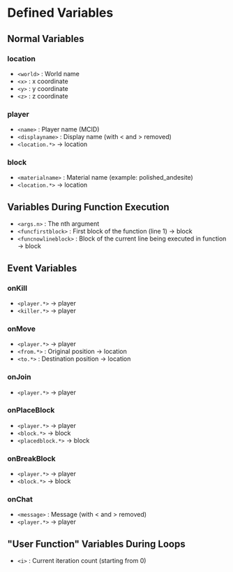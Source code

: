 # Defined Variables
## Normal Variables
### location
- `<world>` : World name
- `<x>` : x coordinate
- `<y>` : y coordinate
- `<z>` : z coordinate
### player
- `<name>` : Player name (MCID)
- `<displayname>` : Display name (with \< and \> removed)
- `<location.*>` -> location
### block
- `<materialname>` : Material name (example: polished_andesite)
- `<location.*>` -> location
## Variables During Function Execution
- `<args.n>` : The nth argument
- `<funcfirstblock>` : First block of the function (line 1) -> block
- `<funcnowlineblock>` : Block of the current line being executed in function -> block
## Event Variables
### onKill
- `<player.*>` -> player
- `<killer.*>` -> player
### onMove
- `<player.*>` -> player
- `<from.*>` : Original position -> location
- `<to.*>` : Destination position -> location
### onJoin
- `<player.*>` -> player
### onPlaceBlock
- `<player.*>` -> player
- `<block.*>` -> block
- `<placedblock.*>` -> block
### onBreakBlock
- `<player.*>` -> player
- `<block.*>` -> block
### onChat
- `<message>` : Message (with \< and \> removed)
- `<player.*>` -> player
## "User Function" Variables During Loops
- `<i>` : Current iteration count (starting from 0)